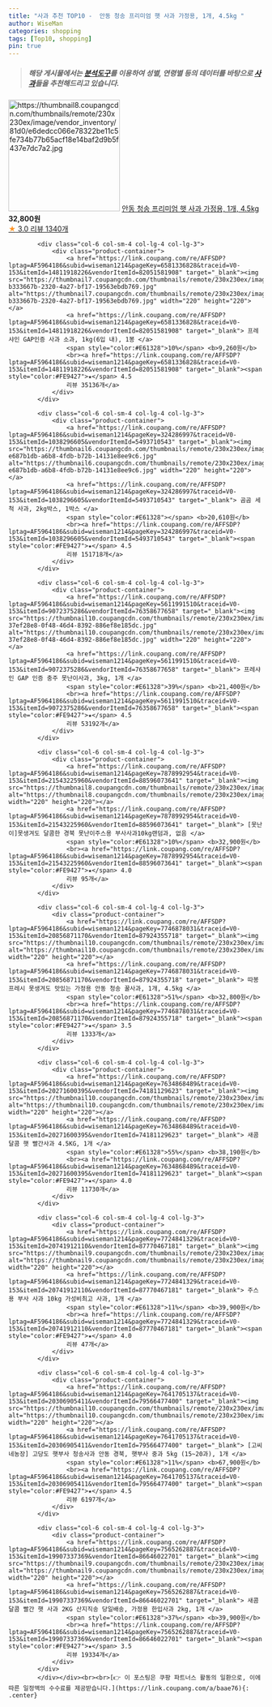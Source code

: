 ```yaml
---
title: "사과 추천 TOP10 -  안동 청송 프리미엄 햇 사과 가정용, 1개, 4.5kg "
author: WiseMan
categories: shopping
tags: [Top10, shopping]
pin: true
---
```


> ##### 해당 게시물에서는 [**분석도구**](https://itemscout.io/)를 이용하여 **성별**, **연령별** 등의 데이터를 바탕으로 [**사과**](https://link.coupang.com/a/baae76)들을 추천해드리고 있습니다.
<div class="container"><div class="row">
            <div class="col-6 col-sm-4 col-lg-4 col-lg-3">
                <div class="product-container">
                    <a href="https://link.coupang.com/re/AFFSDP?lptag=AF5964186&subid=wiseman1214&pageKey=7771727570&traceid=V0-153&itemId=20983059675&vendorItemId=88047822487" target="_blank"><img src="https://thumbnail8.coupangcdn.com/thumbnails/remote/230x230ex/image/vendor_inventory/81d0/e6dedcc066e78322be11c5fe734b77b65acf18e14baf2d9b5f437e7dc7a2.jpg" alt="https://thumbnail8.coupangcdn.com/thumbnails/remote/230x230ex/image/vendor_inventory/81d0/e6dedcc066e78322be11c5fe734b77b65acf18e14baf2d9b5f437e7dc7a2.jpg" width="220" height="220"></a>
                    <a href="https://link.coupang.com/re/AFFSDP?lptag=AF5964186&subid=wiseman1214&pageKey=7771727570&traceid=V0-153&itemId=20983059675&vendorItemId=88047822487" target="_blank"> 안동 청송 프리미엄 햇 사과 가정용, 1개, 4.5kg </a>
                    <span style="color:#E61328"></span> <b>32,800원</b>
                    <br><a href="https://link.coupang.com/re/AFFSDP?lptag=AF5964186&subid=wiseman1214&pageKey=7771727570&traceid=V0-153&itemId=20983059675&vendorItemId=88047822487" target="_blank"><span style="color:#FE9427">★</span> 3.0
                    리뷰 1340개</a>
                </div>
            </div>
            
            <div class="col-6 col-sm-4 col-lg-4 col-lg-3">
                <div class="product-container">
                    <a href="https://link.coupang.com/re/AFFSDP?lptag=AF5964186&subid=wiseman1214&pageKey=6581336828&traceid=V0-153&itemId=14811918226&vendorItemId=82051581908" target="_blank"><img src="https://thumbnail7.coupangcdn.com/thumbnails/remote/230x230ex/image/retail/images/14582418444085-b333667b-2320-4a27-bf17-19563ebdb769.jpg" alt="https://thumbnail7.coupangcdn.com/thumbnails/remote/230x230ex/image/retail/images/14582418444085-b333667b-2320-4a27-bf17-19563ebdb769.jpg" width="220" height="220"></a>
                    <a href="https://link.coupang.com/re/AFFSDP?lptag=AF5964186&subid=wiseman1214&pageKey=6581336828&traceid=V0-153&itemId=14811918226&vendorItemId=82051581908" target="_blank"> 프레샤인 GAP인증 사과 소과, 1kg(6입 내), 1봉 </a>
                    <span style="color:#E61328">10%</span> <b>9,260원</b>
                    <br><a href="https://link.coupang.com/re/AFFSDP?lptag=AF5964186&subid=wiseman1214&pageKey=6581336828&traceid=V0-153&itemId=14811918226&vendorItemId=82051581908" target="_blank"><span style="color:#FE9427">★</span> 4.5
                    리뷰 35136개</a>
                </div>
            </div>
            
            <div class="col-6 col-sm-4 col-lg-4 col-lg-3">
                <div class="product-container">
                    <a href="https://link.coupang.com/re/AFFSDP?lptag=AF5964186&subid=wiseman1214&pageKey=324286997&traceid=V0-153&itemId=1038296605&vendorItemId=5493710543" target="_blank"><img src="https://thumbnail6.coupangcdn.com/thumbnails/remote/230x230ex/image/retail/images/1012107513562-e687b1db-a6b8-4fdb-b72b-14131e8ee9c6.jpg" alt="https://thumbnail6.coupangcdn.com/thumbnails/remote/230x230ex/image/retail/images/1012107513562-e687b1db-a6b8-4fdb-b72b-14131e8ee9c6.jpg" width="220" height="220"></a>
                    <a href="https://link.coupang.com/re/AFFSDP?lptag=AF5964186&subid=wiseman1214&pageKey=324286997&traceid=V0-153&itemId=1038296605&vendorItemId=5493710543" target="_blank"> 곰곰 세척 사과, 2kg박스, 1박스 </a>
                    <span style="color:#E61328"></span> <b>20,610원</b>
                    <br><a href="https://link.coupang.com/re/AFFSDP?lptag=AF5964186&subid=wiseman1214&pageKey=324286997&traceid=V0-153&itemId=1038296605&vendorItemId=5493710543" target="_blank"><span style="color:#FE9427">★</span> 4.5
                    리뷰 151718개</a>
                </div>
            </div>
            
            <div class="col-6 col-sm-4 col-lg-4 col-lg-3">
                <div class="product-container">
                    <a href="https://link.coupang.com/re/AFFSDP?lptag=AF5964186&subid=wiseman1214&pageKey=5611991510&traceid=V0-153&itemId=9072375286&vendorItemId=76358677658" target="_blank"><img src="https://thumbnail10.coupangcdn.com/thumbnails/remote/230x230ex/image/retail/images/354501738199481-37ef28e8-0f48-46d4-8392-886ef8e185dc.jpg" alt="https://thumbnail10.coupangcdn.com/thumbnails/remote/230x230ex/image/retail/images/354501738199481-37ef28e8-0f48-46d4-8392-886ef8e185dc.jpg" width="220" height="220"></a>
                    <a href="https://link.coupang.com/re/AFFSDP?lptag=AF5964186&subid=wiseman1214&pageKey=5611991510&traceid=V0-153&itemId=9072375286&vendorItemId=76358677658" target="_blank"> 프레샤인 GAP 인증 충주 못난이사과, 3kg, 1개 </a>
                    <span style="color:#E61328">39%</span> <b>21,400원</b>
                    <br><a href="https://link.coupang.com/re/AFFSDP?lptag=AF5964186&subid=wiseman1214&pageKey=5611991510&traceid=V0-153&itemId=9072375286&vendorItemId=76358677658" target="_blank"><span style="color:#FE9427">★</span> 4.5
                    리뷰 53192개</a>
                </div>
            </div>
            
            <div class="col-6 col-sm-4 col-lg-4 col-lg-3">
                <div class="product-container">
                    <a href="https://link.coupang.com/re/AFFSDP?lptag=AF5964186&subid=wiseman1214&pageKey=7878992954&traceid=V0-153&itemId=21543225960&vendorItemId=88596073641" target="_blank"><img src="https://thumbnail8.coupangcdn.com/thumbnails/remote/230x230ex/image/vendor_inventory/7dfe/1798604bf58755daad178ed5bf878ea8473cff103732f470157acba39925.jpg" alt="https://thumbnail8.coupangcdn.com/thumbnails/remote/230x230ex/image/vendor_inventory/7dfe/1798604bf58755daad178ed5bf878ea8473cff103732f470157acba39925.jpg" width="220" height="220"></a>
                    <a href="https://link.coupang.com/re/AFFSDP?lptag=AF5964186&subid=wiseman1214&pageKey=7878992954&traceid=V0-153&itemId=21543225960&vendorItemId=88596073641" target="_blank"> [못난이]못생겨도 달콤한 경북 못난이주스용 부사사과10kg랜덤과, 없음 </a>
                    <span style="color:#E61328">10%</span> <b>32,900원</b>
                    <br><a href="https://link.coupang.com/re/AFFSDP?lptag=AF5964186&subid=wiseman1214&pageKey=7878992954&traceid=V0-153&itemId=21543225960&vendorItemId=88596073641" target="_blank"><span style="color:#FE9427">★</span> 4.0
                    리뷰 95개</a>
                </div>
            </div>
            
            <div class="col-6 col-sm-4 col-lg-4 col-lg-3">
                <div class="product-container">
                    <a href="https://link.coupang.com/re/AFFSDP?lptag=AF5964186&subid=wiseman1214&pageKey=7746878031&traceid=V0-153&itemId=20856871170&vendorItemId=87924355718" target="_blank"><img src="https://thumbnail10.coupangcdn.com/thumbnails/remote/230x230ex/image/vendor_inventory/e199/6729eb00eaeb2e2ac0798ede2eac95abc84135b8882ebd22f8ce0ac162d0.png" alt="https://thumbnail10.coupangcdn.com/thumbnails/remote/230x230ex/image/vendor_inventory/e199/6729eb00eaeb2e2ac0798ede2eac95abc84135b8882ebd22f8ce0ac162d0.png" width="220" height="220"></a>
                    <a href="https://link.coupang.com/re/AFFSDP?lptag=AF5964186&subid=wiseman1214&pageKey=7746878031&traceid=V0-153&itemId=20856871170&vendorItemId=87924355718" target="_blank"> 따봉프레시 못생겨도 맛있는 가정용 안동 청송 꿀사과, 1개, 4.5kg </a>
                    <span style="color:#E61328">51%</span> <b>32,800원</b>
                    <br><a href="https://link.coupang.com/re/AFFSDP?lptag=AF5964186&subid=wiseman1214&pageKey=7746878031&traceid=V0-153&itemId=20856871170&vendorItemId=87924355718" target="_blank"><span style="color:#FE9427">★</span> 3.5
                    리뷰 1333개</a>
                </div>
            </div>
            
            <div class="col-6 col-sm-4 col-lg-4 col-lg-3">
                <div class="product-container">
                    <a href="https://link.coupang.com/re/AFFSDP?lptag=AF5964186&subid=wiseman1214&pageKey=7634868489&traceid=V0-153&itemId=20271600395&vendorItemId=74181129623" target="_blank"><img src="https://thumbnail10.coupangcdn.com/thumbnails/remote/230x230ex/image/vendor_inventory/1dd2/b0929e0087026ffc8b4999a87351af87edadf24a9ba975004fbe83e8cc10.jpg" alt="https://thumbnail10.coupangcdn.com/thumbnails/remote/230x230ex/image/vendor_inventory/1dd2/b0929e0087026ffc8b4999a87351af87edadf24a9ba975004fbe83e8cc10.jpg" width="220" height="220"></a>
                    <a href="https://link.coupang.com/re/AFFSDP?lptag=AF5964186&subid=wiseman1214&pageKey=7634868489&traceid=V0-153&itemId=20271600395&vendorItemId=74181129623" target="_blank"> 새콤달콤 햇 빨간사과 4.5KG, 1개 </a>
                    <span style="color:#E61328">55%</span> <b>38,190원</b>
                    <br><a href="https://link.coupang.com/re/AFFSDP?lptag=AF5964186&subid=wiseman1214&pageKey=7634868489&traceid=V0-153&itemId=20271600395&vendorItemId=74181129623" target="_blank"><span style="color:#FE9427">★</span> 4.0
                    리뷰 11730개</a>
                </div>
            </div>
            
            <div class="col-6 col-sm-4 col-lg-4 col-lg-3">
                <div class="product-container">
                    <a href="https://link.coupang.com/re/AFFSDP?lptag=AF5964186&subid=wiseman1214&pageKey=7724841329&traceid=V0-153&itemId=20741912110&vendorItemId=87770467181" target="_blank"><img src="https://thumbnail9.coupangcdn.com/thumbnails/remote/230x230ex/image/vendor_inventory/9118/10f01adc161d75236bc72c4db4c0498a7406eb323fcf6ed8e6b4616b6a25.jpg" alt="https://thumbnail9.coupangcdn.com/thumbnails/remote/230x230ex/image/vendor_inventory/9118/10f01adc161d75236bc72c4db4c0498a7406eb323fcf6ed8e6b4616b6a25.jpg" width="220" height="220"></a>
                    <a href="https://link.coupang.com/re/AFFSDP?lptag=AF5964186&subid=wiseman1214&pageKey=7724841329&traceid=V0-153&itemId=20741912110&vendorItemId=87770467181" target="_blank"> 주스용 부사 사과 10kg 가성비최고 사과, 1개 </a>
                    <span style="color:#E61328">11%</span> <b>39,900원</b>
                    <br><a href="https://link.coupang.com/re/AFFSDP?lptag=AF5964186&subid=wiseman1214&pageKey=7724841329&traceid=V0-153&itemId=20741912110&vendorItemId=87770467181" target="_blank"><span style="color:#FE9427">★</span> 4.0
                    리뷰 47개</a>
                </div>
            </div>
            
            <div class="col-6 col-sm-4 col-lg-4 col-lg-3">
                <div class="product-container">
                    <a href="https://link.coupang.com/re/AFFSDP?lptag=AF5964186&subid=wiseman1214&pageKey=7641705137&traceid=V0-153&itemId=20306905411&vendorItemId=79566477400" target="_blank"><img src="https://thumbnail10.coupangcdn.com/thumbnails/remote/230x230ex/image/vendor_inventory/0b3b/2c0c1a86e1b95cea9006f7397892f8c3f0e7ebaf2c2d81c08763bc40a54e.jpg" alt="https://thumbnail10.coupangcdn.com/thumbnails/remote/230x230ex/image/vendor_inventory/0b3b/2c0c1a86e1b95cea9006f7397892f8c3f0e7ebaf2c2d81c08763bc40a54e.jpg" width="220" height="220"></a>
                    <a href="https://link.coupang.com/re/AFFSDP?lptag=AF5964186&subid=wiseman1214&pageKey=7641705137&traceid=V0-153&itemId=20306905411&vendorItemId=79566477400" target="_blank"> [고씨네농장] 고당도 햇부사 청송사과 안동 경북, 햇부사 중과 5kg (15~20과), 1개 </a>
                    <span style="color:#E61328">11%</span> <b>67,900원</b>
                    <br><a href="https://link.coupang.com/re/AFFSDP?lptag=AF5964186&subid=wiseman1214&pageKey=7641705137&traceid=V0-153&itemId=20306905411&vendorItemId=79566477400" target="_blank"><span style="color:#FE9427">★</span> 4.5
                    리뷰 6197개</a>
                </div>
            </div>
            
            <div class="col-6 col-sm-4 col-lg-4 col-lg-3">
                <div class="product-container">
                    <a href="https://link.coupang.com/re/AFFSDP?lptag=AF5964186&subid=wiseman1214&pageKey=7565262887&traceid=V0-153&itemId=19907337369&vendorItemId=86646022701" target="_blank"><img src="https://thumbnail9.coupangcdn.com/thumbnails/remote/230x230ex/image/vendor_inventory/cb23/e52319408af1ee349da788ec09ca6d92ff7bd70a3b99fa287c599037efee.jpg" alt="https://thumbnail9.coupangcdn.com/thumbnails/remote/230x230ex/image/vendor_inventory/cb23/e52319408af1ee349da788ec09ca6d92ff7bd70a3b99fa287c599037efee.jpg" width="220" height="220"></a>
                    <a href="https://link.coupang.com/re/AFFSDP?lptag=AF5964186&subid=wiseman1214&pageKey=7565262887&traceid=V0-153&itemId=19907337369&vendorItemId=86646022701" target="_blank"> 새콤달콤 빨간 햇 사과 2KG 산지직송 당일배송, 가정용 한입사과 2kg, 1개 </a>
                    <span style="color:#E61328">37%</span> <b>39,900원</b>
                    <br><a href="https://link.coupang.com/re/AFFSDP?lptag=AF5964186&subid=wiseman1214&pageKey=7565262887&traceid=V0-153&itemId=19907337369&vendorItemId=86646022701" target="_blank"><span style="color:#FE9427">★</span> 3.5
                    리뷰 19334개</a>
                </div>
            </div>
            </div></div><br><br>[👉 이 포스팅은 쿠팡 파트너스 활동의 일환으로, 이에 따른 일정액의 수수료를 제공받습니다.](https://link.coupang.com/a/baae76){: .center}